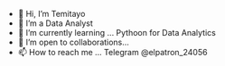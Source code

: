 - 👋 Hi, I’m Temitayo
- 👀 I’m a Data Analyst
- 🌱 I’m currently learning ... Pythoon for Data Analytics
- 💞️ I’m open to collaborations... 
- 📫 How to reach me ... Telegram @elpatron_24056

<!---
Temmykaz/Temmykaz is a ✨ special ✨ repository because its `README.md` (this file) appears on your GitHub profile.
You can click the Preview link to take a look at your changes.
--->
